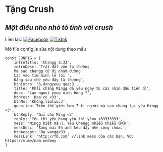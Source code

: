 # Tặng Crush
## _Một điều nho nhỏ tỏ tình với crush_

Liên lạc: 
[![Facebook](https://i.imgur.com/GRqy96ts.jpg)](https://www.facebook.com/nam.nodemy)
[![Tiktok](https://i.imgur.com/Nbfl1E7t.jpg)](https://www.tiktok.com/@manindev)

Mở file config.js sửa nội dung theo mẫu
```
const CONFIG = {
    introTitle: 'Changg à:33',
    introDesc: `Trái đất vốn lạ thường
    Mà sao changg cứ đi nhầm đường
    Lạc vào tim minh lẻ loi ',
    Đằng sau chữ yêu đây là thương`,
    btnIntro: 'ỏ,dangyeuu qua:3',
    title: 'Phải chăng Mingg đã yêu ngay từ cái nhìn đầu tiên 😙',
    desc: 'Lam nguoi yeuu minh hong ?',
    btnYes: 'Daa co <33',
    btnNo: 'Không,liuliu:3',
    question:'Trên thế giới hơn 7 tỉ người mà sao chang lại yêu Mingg <3',
    btnReply: 'Gửi cho Ming <3',
    reply: 'Yêu thì yêu hong yêu thì yêuu <33333333',
    mess: 'Mingg biết mà 🥰. Yêu Changg nhiều nhiều 😘😘',
    messDesc: 'Sáng mai 6h anh kêu dậy nhé công chúa.',
    btnAccept: 'Da vangg<33',
    messLink: 'http://fb.com' //link mess của các bạn. VD: https://m.me/nam.nodemy
}
```

